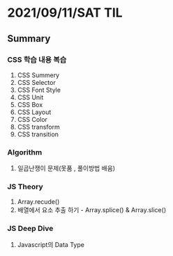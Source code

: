 # 2021/09/11/SAT TIL 
## Summary

### CSS 학습 내용 복습
1. CSS Summery
2. CSS Selector
3. CSS Font Style
4. CSS Unit
5. CSS Box 
6. CSS Layout
7. CSS Color
8. CSS transform
9. CSS transition

### Algorithm
1. 일곱난쟁이 문제(못품 , 풀이방법 배움) 

### JS Theory
1. Array.recude()
2. 배열에서 요소 추출 하기 - Array.splice() & Array.slice()

### JS Deep Dive
1. Javascript의 Data Type
